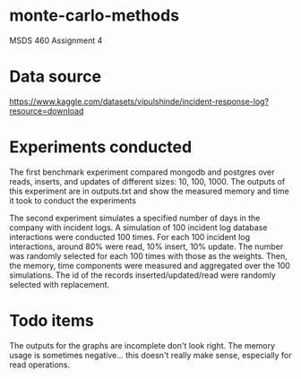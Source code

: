 # monte-carlo-methods
MSDS 460 Assignment 4

# Data source
https://www.kaggle.com/datasets/vipulshinde/incident-response-log?resource=download

# Experiments conducted

The first benchmark experiment compared mongodb and postgres over reads, inserts, and updates of different sizes: 10, 100, 1000. The outputs of this experiment are in outputs.txt and show the measured memory and time it took to conduct the experiments

The second experiment simulates a specified number of days in the company with incident logs. A simulation of 100 incident log database interactions were conducted 100 times. For each 100 incident log interactions, around 80% were read, 10% insert, 10% update. The number was randomly selected for each 100 times with those as the weights. Then, the memory, time components were measured and aggregated over the 100 simulations. The id of the records inserted/updated/read were randomly selected with replacement. 

# Todo items
The outputs for the graphs are incomplete don't look right. The memory usage is sometimes negative... this doesn't really make sense, especially for read operations. 
